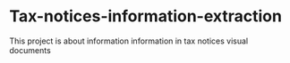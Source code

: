 # Tax-notices-information-extraction
This project is about information information in tax notices visual documents
